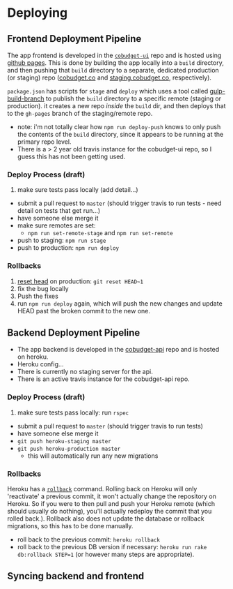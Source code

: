 # Deploying

## Frontend Deployment Pipeline

The app frontend is developed in the [`cobudget-ui`](https://github.com/cobudget/cobudget-ui) repo and is hosted using [github pages](https://pages.github.com/). This is done by building the app locally into a `build` directory, and then pushing that `build` directory to a separate, dedicated production (or staging) repo ([cobudget.co](https://github.com/cobudget/cobudget.co) and [staging.cobudget.co](https://github.com/cobudget/staging.cobudget.co), respectively). 

`package.json` has scripts for `stage` and `deploy` which uses a tool called [gulp-build-branch](https://www.npmjs.com/package/gulp-build-branch) to publish the `build` directory to a specific remote (staging or production). it creates a new repo _inside_ the `build` dir, and then deploys that to the `gh-pages` branch of the staging/remote repo. 

* note: i'm not totally clear how `npm run deploy-push` knows to only push the contents of the `build` directory, since it appears to be running at the primary repo level. 
* There is a > 2 year old travis instance for the cobudget-ui repo, so I guess this has not been getting used. 

### Deploy Process (draft)
1. make sure tests pass locally (add detail...)
* submit a pull request to `master` (should trigger travis to run tests - need detail on tests that get run...)
* have someone else merge it
* make sure remotes are set:
  * `npm run set-remote-stage` and `npm run set-remote`
* push to staging: `npm run stage`
* push to production: `npm run deploy`

### Rollbacks
1. [reset head](https://stackoverflow.com/questions/927358/how-to-undo-last-commits-in-git) on production: `git reset HEAD~1`
2. fix the bug locally 
3. Push the fixes
4. run `npm run deploy` again, which will push the new changes and update HEAD past the broken commit to the new one.  

## Backend Deployment Pipeline

* The app backend is developed in the [cobudget-api](https://github.com/cobudget/cobudget-api) repo and is hosted on heroku. 
* Heroku config...
* There is currently no staging server for the api.  
* There is an active travis instance for the cobudget-api repo. 

### Deploy Process (draft)
1. make sure tests pass locally: run `rspec`
* submit a pull request to `master` (should trigger travis to run tests)
* have someone else merge it
* `git push heroku-staging master`
* `git push heroku-production master`
  * this will automatically run any new migrations 

### Rollbacks
Heroku has a [`rollback`](https://devcenter.heroku.com/articles/releases) command. Rolling back on Heroku will only 'reactivate' a previous commit, it won't actually change the repository on Heroku. So if you were to then pull and push your Heroku remote (which should usually do nothing), you'll actually redeploy the commit that you rolled back.). Rollback also does not update the database or rollback migrations, so this has to be done manually. 

* roll back to the previous commit: `heroku rollback`
* roll back to the previous DB version if necessary: `heroku run rake db:rollback STEP=1` (or however many steps are appropriate). 

## Syncing backend and frontend
